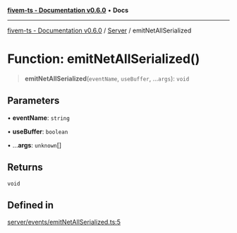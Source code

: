 [**fivem-ts - Documentation v0.6.0**](../../../README.md) • **Docs**

***

[fivem-ts - Documentation v0.6.0](../../../README.md) / [Server](../README.md) / emitNetAllSerialized

# Function: emitNetAllSerialized()

> **emitNetAllSerialized**(`eventName`, `useBuffer`, ...`args`): `void`

## Parameters

• **eventName**: `string`

• **useBuffer**: `boolean`

• ...**args**: `unknown`[]

## Returns

`void`

## Defined in

[server/events/emitNetAllSerialized.ts:5](https://github.com/Purpose-Dev/fivem-ts/blob/main/src/server/events/emitNetAllSerialized.ts#L5)
